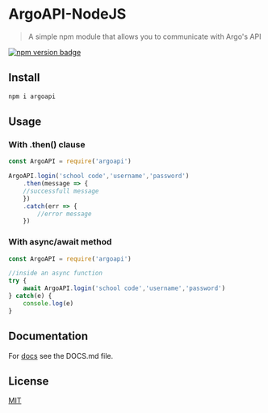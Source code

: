 # ArgoAPI-NodeJS #

> A simple npm module that allows you to communicate with Argo's API

[![npm version badge](https://img.shields.io/npm/v/sinopia.svg)](https://www.npmjs.com/package/argoapi)

## Install

```bash
npm i argoapi
```

## Usage

### With .then() clause
```javascript
const ArgoAPI = require('argoapi')

ArgoAPI.login('school code','username','password')
    .then(message => {
    //successfull message
    })
    .catch(err => {
        //error message
    })

```
### With async/await method
```javascript
const ArgoAPI = require('argoapi')

//inside an async function
try {
    await ArgoAPI.login('school code','username','password')
} catch(e) {
    console.log(e)
}
```
## Documentation
For [docs](DOCS.md) see the DOCS.md file.
## License

[MIT](http://vjpr.mit-license.org)

[npm-image]: https://img.shields.io/npm/v/live-xxx.svg
[npm-url]: https://npmjs.org/package/live-xxx
